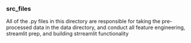### src_files

All of the .py files in this directory are responsible for taking the pre-processed data in the data directory, and conduct all feature engineering, streamlit prep, and building strreamlit functionality
